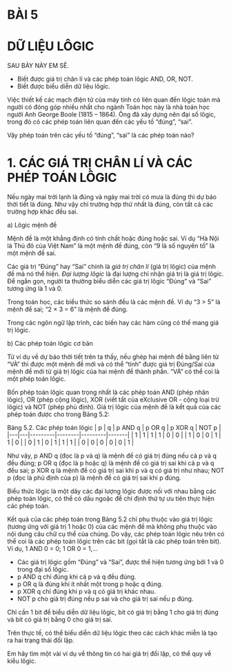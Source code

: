# BÀI 5
# DỮ LIỆU LÔGIC

SAU BÀY NÀY EM SẼ.
* Biết được giá trị chân lí và các phép toán lôgic AND, OR, NOT.
* Biết được biểu diễn dữ liệu lôgic.

Việc thiết kế các mạch điện tử của máy tính có liên quan đến lôgic toán mà người có đóng góp nhiều nhất cho ngành Toán học này là nhà toán học người Anh George Boole (1815 – 1864). Ông đã xây dựng nên đại số lôgic, trong đó có các phép toán liên quan đến các yếu tố “đúng”, “sai”.

Vậy phép toán trên các yếu tố “đúng”, “sai” là các phép toán nào?

# 1. CÁC GIÁ TRỊ CHÂN LÍ VÀ CÁC PHÉP TOÁN LÔGIC
Nếu ngày mai trời lạnh là đúng và ngày mai trời có mưa là đúng thì dự báo thời tiết là đúng. Như vậy chỉ trường hợp thứ nhất là đúng, còn tất cả các trường hợp khác đều sai.

a) Lôgic mệnh đề

Mệnh đề là một khẳng định có tính chất hoặc đúng hoặc sai. Ví dụ “Hà Nội là Thủ đô của Việt Nam” là một mệnh đề đúng, còn “9 là số nguyên tố” là một mệnh đề sai.

Các giá trị “Đúng” hay “Sai” chính là *giá trị chân lí* (giá trị lôgic) của mệnh đề mà nó thể hiện. *Đại lượng lôgic* là đại lượng chỉ nhận giá trị là giá trị lôgic. Để ngắn gọn, người ta thường biểu diễn các giá trị lôgic “Đúng” và “Sai” tương ứng là 1 và 0.

Trong toán học, các biểu thức so sánh đều là các mệnh đề. Ví dụ “3 > 5” là mệnh đề sai; “2 × 3 = 6” là mệnh đề đúng.

Trong các ngôn ngữ lập trình, các biến hay các hàm cũng có thể mang giá trị lôgic.

b) Các phép toán lôgic cơ bản

Từ ví dụ về dự báo thời tiết trên ta thấy, nếu ghép hai mệnh đề bằng liên từ “VÀ” thì được một mệnh đề mới và có thể “tính” được giá trị Đúng/Sai của mệnh đề mới từ giá trị lôgic của hai mệnh đề thành phần. “VÀ” có thể coi là một phép toán lôgic.

Bốn phép toán lôgic quan trọng nhất là các phép toán AND (phép nhân lôgic), OR (phép cộng lôgic), XOR (viết tắt của eXclusive OR - cộng loại trừ lôgic) và NOT (phép phủ định). Giá trị lôgic của mệnh đề là kết quả của các phép toán được cho trong Bảng 5.2:

Bảng 5.2. Các phép toán lôgic
| p | q | p AND q | p OR q | p XOR q | NOT p |
|---|---|---------|--------|---------|-------|
| 1 | 1 | 1       | 1      | 0       | 0     |
| 1 | 0 | 0       | 1      | 1       | 0     |
| 0 | 1 | 0       | 1      | 1       | 1     |
| 0 | 0 | 0       | 0      | 0       | 1     |

Như vậy, p AND q (đọc là p và q) là mệnh đề có giá trị đúng nếu cả p và q đều đúng; p OR q (đọc là p hoặc q) là mệnh đề có giá trị sai khi cả p và q đều sai; p XOR q là mệnh đề có giá trị sai khi p và q có giá trị như nhau; NOT p (đọc là phủ định của p) là mệnh đề có giá trị sai khi p đúng.

Biểu thức lôgic là một dãy các đại lượng lôgic được nối với nhau bằng các phép toán lôgic, có thể có dấu ngoặc để chỉ định thứ tự ưu tiên thực hiện các phép toán.

Kết quả của các phép toán trong Bảng 5.2 chỉ phụ thuộc vào giá trị lôgic (tương ứng với giá trị 1 hoặc 0) của các mệnh đề mà không phụ thuộc vào nội dung câu chữ cụ thể của chúng. Do vậy, các phép toán lôgic nêu trên có thể coi là các phép toán lôgic trên các bit (gọi tắt là các phép toán trên bit). Ví dụ, 1 AND 0 = 0; 1 OR 0 = 1,...

* Các giá trị lôgic gồm “Đúng” và “Sai”, được thể hiện tương ứng bởi 1 và 0 trong đại số lôgic.
* p AND q chỉ đúng khi cả p và q đều đúng.
* p OR q là đúng khi ít nhất một trong p hoặc q đúng.
* p XOR q chỉ đúng khi p và q có giá trị khác nhau.
* NOT p cho giá trị đúng nếu p sai và cho giá trị sai nếu p đúng.

Chỉ cần 1 bit để biểu diễn dữ liệu lôgic, bit có giá trị bằng 1 cho giá trị đúng và bit có giá trị bằng 0 cho giá trị sai.

Trên thực tế, có thể biểu diễn dữ liệu lôgic theo các cách khác miễn là tạo ra hai trạng thái đối lập.

Em hãy tìm một vài ví dụ về thông tin có hai giá trị đối lập, có thể quy về kiểu lôgic.
